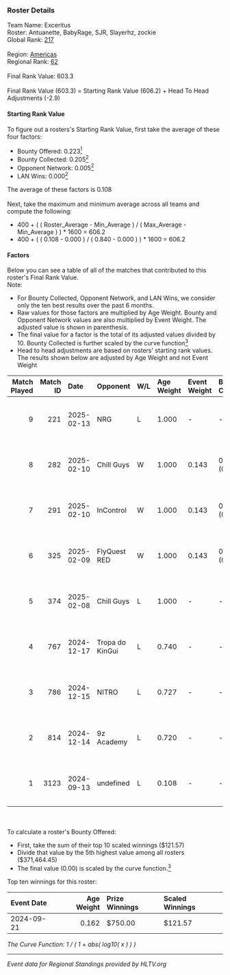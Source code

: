### Roster Details<br />
Team Name: Exceritus<br />
Roster: Antuanette, BabyRage, SJR, Slayerhz, zockie<br />
Global Rank: [217](../../standings_global_2025_02_24.md)<br />
<br />
Region: [Americas]( ../../standings_americas_2025_02_24.md)<br />
Regional Rank: [62]( ../../standings_americas_2025_02_24.md)<br />
<br />
Final Rank Value:  603.3<br />
<br />
Final Rank Value (603.3) = Starting Rank Value (606.2) + Head To Head Adjustments (-2.9)<br />

#### Starting Rank Value<br />
To figure out a rosters's Starting Rank Value, first take the average of these four factors:<br />
- Bounty Offered: 0.223[<sup>1</sup>](#table2)
- Bounty Collected: 0.205[<sup>2</sup>](#table1)
- Opponent Network: 0.005[<sup>2</sup>](#table1)
- LAN Wins: 0.000[<sup>2</sup>](#table1)

The average of these factors is 0.108<br />
<br />
Next, take the maximum and minimum average across all teams and compute the following:<br />
- 400 + ( ( Roster_Average - Min_Average ) / ( Max_Average - Min_Average ) ) * 1600 = 606.2
- 400 + ( ( 0.108 - 0.000 ) / ( 0.840 - 0.000 ) ) * 1600 = 606.2


#### Factors<br />
Below you can see a table of all of the matches that contributed to this roster's Final Rank Value.<br />
Note:<br />

- For Bounty Collected, Opponent Network, and LAN Wins, we consider only the ten best results over the past 6 months.
- Raw values for those factors are multiplied by Age Weight. Bounty and Opponent Network values are also multiplied by Event Weight. The adjusted value is shown in parenthesis.
- The final value for a factor is the total of its adjusted values divided by 10. Bounty Collected is further scaled by the curve function[<sup>3</sup>](#curveFunction)
- Head to head adjustments are based on rosters' starting rank values. The results shown below are adjusted by Age Weight and not Event Weight
<span id="table1"></span><br />


| Match Played | Match ID | Date       | Opponent        | W/L | Age Weight | Event Weight | Bounty Collected | Opponent Network | LAN Wins  | H2H Adj. | Roster                                      |
| -: | -: | :- | :- | :- | :- | :- | :- | :- | :- | -: | :- |
|            9 |      221 | 2025-02-13 | NRG             | L   | 1.000      | -            | -                | -                | -         |    -2.74 | Antuanette, BabyRage, SJR, Slayerhz, zockie |
|            8 |      282 | 2025-02-10 | Chill Guys      | W   | 1.000      | 0.143        | 0.002 (0.000)    | 0.181 (0.026)    | 0 (0.000) |    17.88 | Antuanette, BabyRage, SJR, Slayerhz, zockie |
|            7 |      291 | 2025-02-10 | InControl       | W   | 1.000      | 0.143        | 0.002 (0.000)    | 0.080 (0.011)    | 0 (0.000) |    16.70 | Antuanette, BabyRage, SJR, Slayerhz, zockie |
|            6 |      325 | 2025-02-09 | FlyQuest RED    | W   | 1.000      | 0.143        | 0.006 (0.001)    | 0.063 (0.009)    | 0 (0.000) |    17.96 | Antuanette, BabyRage, SJR, Slayerhz, zockie |
|            5 |      374 | 2025-02-08 | Chill Guys      | L   | 1.000      | -            | -                | -                | -         |   -12.14 | Antuanette, BabyRage, SJR, Slayerhz, zockie |
|            4 |      767 | 2024-12-17 | Tropa do KinGui | L   | 0.740      | -            | -                | -                | -         |   -15.05 | Antuanette, BabyRage, SJR, Slayerhz, zockie |
|            3 |      786 | 2024-12-15 | NITRO           | L   | 0.727      | -            | -                | -                | -         |    -9.43 | Antuanette, BabyRage, SJR, Slayerhz, zockie |
|            2 |      814 | 2024-12-14 | 9z Academy      | L   | 0.720      | -            | -                | -                | -         |   -14.43 | Antuanette, BabyRage, SJR, Slayerhz, zockie |
|            1 |     3123 | 2024-09-13 | undefined       | L   | 0.108      | -            | -                | -                | -         |    -1.65 | Antuanette, BabyRage, SJR, Slayerhz, zockie |

<br />
<span id="table2"></span><br />
To calculate a roster's Bounty Offered:<br />

- First, take the sum of their top 10 scaled winnings ($121.57)
- Divide that value by the 5th highest value among all rosters ($371,464.45)
- The final value (0.00) is scaled by the curve function.[<sup>3</sup>](#curveFunction)

Top ten winnings for this roster:<br />

| Event Date | Age Weight | Prize Winnings | Scaled Winnings |
| :- | -: | :- | :- |
| 2024-09-21 |      0.162 | $750.00        | $121.57         |


<span id="curveFunction"></span>_The Curve Function: 1 / ( 1 + abs( log10( x ) ) )_<br />

---
_Event data for Regional Standings provided by HLTV.org_<br />
